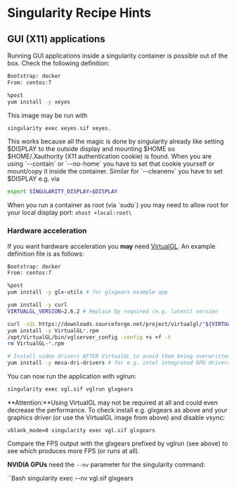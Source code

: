 # Singularity Recipe Hints

## GUI (X11) applications

Running GUI applications inside a singularity container is possible out of the box. Check the
following definition:

```Bash
Bootstrap: docker
From: centos:7

%post
yum install -y xeyes
```

This image may be run with

```Bash
singularity exec xeyes.sif xeyes.
```

This works because all the magic is done by singularity already like setting $DISPLAY to the outside
display and mounting $HOME so $HOME/.Xauthority (X11 authentication cookie) is found. When you are
using \`--contain\` or \`--no-home\` you have to set that cookie yourself or mount/copy it inside
the container. Similar for \`--cleanenv\` you have to set $DISPLAY e.g. via

```Bash
export SINGULARITY_DISPLAY=$DISPLAY
```

When you run a container as root (via \`sudo\`) you may need to allow root for your local display
port: `xhost +local:root\`

### Hardware acceleration

If you want hardware acceleration you **may** need [VirtualGL](https://virtualgl.org). An example
definition file is as follows:

```Bash
Bootstrap: docker
From: centos:7

%post
yum install -y glx-utils # for glxgears example app

yum install -y curl
VIRTUALGL_VERSION=2.6.2 # Replace by required (e.g. latest) version

curl -sSL https://downloads.sourceforge.net/project/virtualgl/"${VIRTUALGL_VERSION}"/VirtualGL-"${VIRTUALGL_VERSION}".x86_64.rpm -o VirtualGL-"${VIRTUALGL_VERSION}".x86_64.rpm
yum install -y VirtualGL*.rpm
/opt/VirtualGL/bin/vglserver_config -config +s +f -t
rm VirtualGL-*.rpm

# Install video drivers AFTER VirtualGL to avoid them being overwritten
yum install -y mesa-dri-drivers # for e.g. intel integrated GPU drivers. Replace by your driver
```

You can now run the application with vglrun:

```Bash
singularity exec vgl.sif vglrun glxgears
```

**Attention:**Using VirtualGL may not be required at all and could even decrease the performance. To
check install e.g. glxgears as above and your graphics driver (or use the VirtualGL image from
above) and disable vsync:

```
vblank_mode=0 singularity exec vgl.sif glxgears
```

Compare the FPS output with the glxgears prefixed by vglrun (see above) to see which produces more
FPS (or runs at all).

**NVIDIA GPUs** need the `--nv` parameter for the singularity command:

``Bash
singularity exec --nv vgl.sif glxgears
```
